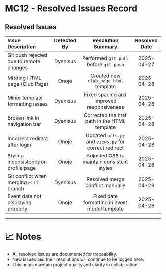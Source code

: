# MC12 - Resolved Issues Record

## Resolved Issues

| Issue Description                                | Detected By | Resolution Summary                             | Resolved Date |
|:-------------------------------------------------|:-----------:|:-----------------------------------------------:|:-------------:|
| Git push rejected due to remote changes          | Dyenisus    | Performed `git pull` before `git push`          | 2025-04-27    |
| Missing HTML page (Club Page)                    | Onoje       | Created new `club_page.html` template           | 2025-04-28    |
| Minor template formatting issues                 | Dyenisus    | Fixed spacing and improved responsiveness       | 2025-04-28    |
| Broken link in navigation bar                    | Dyenisus    | Corrected the href path in the HTML template    | 2025-04-28    |
| Incorrect redirect after login                   | Onoje       | Updated `urls.py` and `views.py` for correct redirect | 2025-04-28 |
| Styling inconsistency on profile page            | Onoje       | Adjusted CSS to maintain consistent styles     | 2025-04-28    |
| Git conflict when merging `elif` branch          | Dyenisus    | Resolved merge conflict manually               | 2025-04-28    |
| Event date not displaying properly               | Onoje       | Fixed date formatting in event model template  | 2025-04-28    |

---

# 📈 Notes
- All resolved issues are documented for traceability.
- New issues and their resolutions will continue to be logged here.
- This helps maintain project quality and clarity in collaboration.
